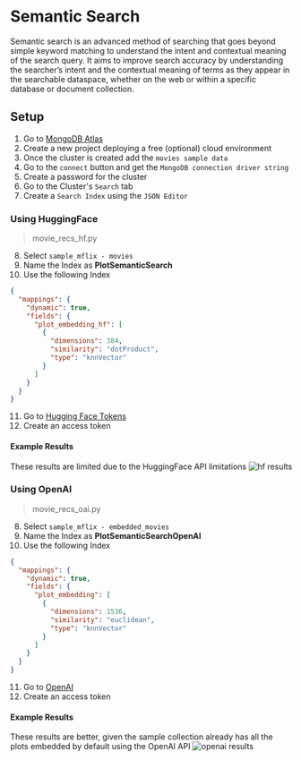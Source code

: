 # Semantic Search
Semantic search is an advanced method of searching that goes beyond simple keyword matching to understand the intent and contextual meaning of the search query. It aims to improve search accuracy by understanding the searcher’s intent and the contextual meaning of terms as they appear in the searchable dataspace, whether on the web or within a specific database or document collection. 

## Setup
1. Go to [MongoDB Atlas](https://www.mongodb.com/atlas/database)
2. Create a new project deploying a free (optional) cloud environment
3. Once the cluster is created add the `movies sample data`
4. Go to the `connect` button and get the `MongoDB connection driver string`
5. Create a password for the cluster
6. Go to the Cluster's `Search` tab
7. Create a `Search Index` using the `JSON Editor`

### Using HuggingFace
> movie_recs_hf.py
8. Select `sample_mflix - movies`
9. Name the Index as **PlotSemanticSearch**
10. Use the following Index
```json
{
  "mappings": {
    "dynamic": true,
    "fields": {
      "plot_embedding_hf": [
        {
          "dimensions": 384,
          "similarity": "dotProduct",
          "type": "knnVector"
        }
      ]
    }
  }
}
```
11. Go to [Hugging Face Tokens](https://huggingface.co/settings/tokens)
12. Create an access token

#### Example Results
These results are limited due to the HuggingFace API limitations
![hf results](https://github.com/LeonSilva15/atlas-vector-search/assets/36859776/626554fb-af5e-4d88-bab9-818ae8eb894e)


### Using OpenAI
> movie_recs_oai.py
8. Select `sample_mflix - embedded_movies`
9. Name the Index as **PlotSemanticSearchOpenAI**
10. Use the following Index
```json
{
  "mappings": {
    "dynamic": true,
    "fields": {
      "plot_embedding": [
        {
          "dimensions": 1536,
          "similarity": "euclidean",
          "type": "knnVector"
        }
      ]
    }
  }
}
```
11. Go to [OpenAI](https://platform.openai.com/settings/profile?tab=api-keys)
12. Create an access token

#### Example Results
These results are better, given the sample collection already has all the plots embedded by default using the OpenAI API
![openai results](https://github.com/LeonSilva15/atlas-vector-search/assets/36859776/f3b4ae0d-7874-49e1-a23d-db943ec8abf0)
